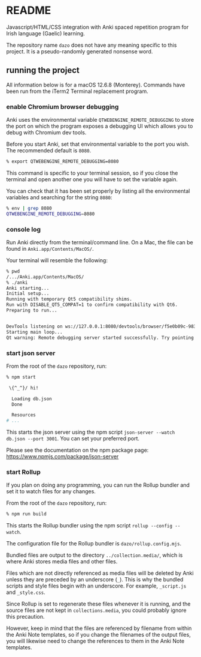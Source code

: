 # README

Javascript/HTML/CSS integration with Anki spaced repetition program for Irish language (Gaelic) learning.

The repository name `dazo` does not have any meaning specific to this project. It is a pseudo-randomly generated nonsense word.

## running the project

All information below is for a macOS 12.6.8 (Monterey). Commands have been run from the iTerm2 Terminal replacement program.

### enable Chromium browser debugging

Anki uses the environmental variable `QTWEBENGINE_REMOTE_DEBUGGING` to store the port on which the program exposes a debugging UI which allows you to debug with Chromium dev tools.

Before you start Anki, set that environmental variable to the port you wish. The recommended default is `8080`.

```sh
% export QTWEBENGINE_REMOTE_DEBUGGING=8080
```

This command is specific to your terminal session, so if you close the terminal and open another one you will have to set the variable again.

You can check that it has been set properly by listing all the environmental variables and searching for the string `8080`:

```sh
% env | grep 8080
QTWEBENGINE_REMOTE_DEBUGGING=8080
```

### console log

Run Anki directly from the terminal/command line. On a Mac, the file can be found in `Anki.app/Contents/MacOS/`.

Your terminal will resemble the following:

```sh
% pwd
/.../Anki.app/Contents/MacOS/
% ./anki
Anki starting...
Initial setup...
Running with temporary Qt5 compatibility shims.
Run with DISABLE_QT5_COMPAT=1 to confirm compatibility with Qt6.
Preparing to run...


DevTools listening on ws://127.0.0.1:8080/devtools/browser/f5e0b09c-9830-4302-8f7b-675e419c39ce
Starting main loop...
Qt warning: Remote debugging server started successfully. Try pointing a Chromium-based browser to http://127.0.0.1:8080
```

### start json server

From the root of the `dazo` repository, run:

```sh
% npm start

 \{^_^}/ hi!

  Loading db.json
  Done

  Resources
# ...
```

This starts the json server using the npm script `json-server --watch db.json --port 3001`. You can set your preferred port.

Please see the documentation on the npm package page: <https://www.npmjs.com/package/json-server>

### start Rollup

If you plan on doing any programming, you can run the Rollup bundler and set it to watch files for any changes.

From the root of the `dazo` repository, run:

```sh
% npm run build
```

This starts the Rollup bundler using the npm script `rollup --config --watch`.

The configuration file for the Rollup bundler is `dazo/rollup.config.mjs`.

Bundled files are output to the directory `../collection.media/`, which is where Anki stores media files and other files.

Files which are not directly referenced as media files will be deleted by Anki unless they are preceded by an underscore (`_`). This is why the bundled scripts and style files begin with an underscore. For example, `_script.js` and `_style.css`.

Since Rollup is set to regenerate these files whenever it is running, and the source files are not kept in `collections.media`, you could probably ignore this precaution.

However, keep in mind that the files are referenced by filename from within the Anki Note templates, so if you change the filenames of the output files, you will likewise need to change the references to them in the Anki Note templates.
